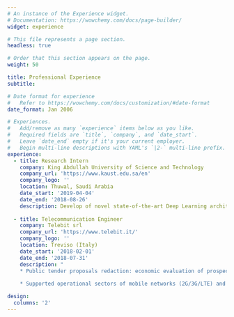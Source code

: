```yaml
---
# An instance of the Experience widget.
# Documentation: https://wowchemy.com/docs/page-builder/
widget: experience

# This file represents a page section.
headless: true

# Order that this section appears on the page.
weight: 50

title: Professional Experience
subtitle:

# Date format for experience
#   Refer to https://wowchemy.com/docs/customization/#date-format
date_format: Jan 2006

# Experiences.
#   Add/remove as many `experience` items below as you like.
#   Required fields are `title`, `company`, and `date_start`.
#   Leave `date_end` empty if it's your current employer.
#   Begin multi-line descriptions with YAML's `|2-` multi-line prefix.
experience:
  - title: Research Intern
    company: King Abdullah University of Science and Technology
    company_url: 'https://www.kaust.edu.sa/en'
    company_logo: ''
    location: Thuwal, Saudi Arabia
    date_start: '2019-04-04'
    date_end: '2018-08-26'
    description: Develop of novel state-of-the-art Deep Learning architectures to address challenging Computer Vision problems.
        
  - title: Telecommunication Engineer
    company: Telebit srl
    company_url: 'https://www.telebit.it/'
    company_logo: ''
    location: Treviso (Italy)
    date_start: '2018-02-01'
    date_end: '2018-07-31'
    description: "
    * Public tender proposals redaction: economic evaluation of prospect projects by analisys project's technical aspects. 
    
    * Supported operational sectors of mobile networks (2G/3G/LTE) and fixed networks (Fiber optics)."

design:
  columns: '2'
---
```





